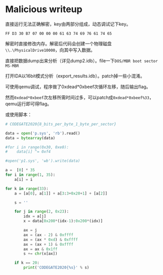# Malicious writeup

直接运行无法正确解密，key由两部分组成，动态调试记下key。

`FF D3 30 B7 07 00 00 00 61 63 74 69 76 61 74 65`

解密时直接修改内存。解密后代码会创建一个物理磁盘`\\.\PhysicalDrive10000`，向其中写入数据。

直接把数据dump出来分析（详见dump2.idb）。file一下`DOS/MBR boot sector MS-MBR`

打开IDA以16bit模式分析（export_results.idb）。patch掉一些小混淆。



可使用qemu调试，程序做了0xdead*0xbeef次循环左移，随后输出flag。

然而`0xdead*0xbeef`次左移所需时间过多，可以patch成`0xdead*0xbeef%33`，qemu运行即可得flag。



或使用脚本：

```python
# CODEGATE2020{8_bits_per_byte_1_byte_per_sector}

data = open('p.sys', 'rb').read()
data = bytearray(data)

#for i in range(0x30, 0xe0):
#    data[i] ^= 0xf4

#open('p1.sys', 'wb').write(data)

a =  [0] * 35
for i in range(1, 35):
    a[i] = i

for k in range(33):
    a = [a[0], a[1]] + a[3:3+0x20+1] + [a[2]]

    s = ''

    for j in range(2, 0x23):
        idx = a[j]
        x = data[0x200*(idx-1):0x200*(idx)]

        ax = j
        ax = (ax - 2) & 0xffff
        ax = (ax * 0xd) & 0xffff
        ax = (ax + 1) & 0xffff
        ax = ax & 0x1ff
        s += chr(x[ax])

    if k == 20:
        print('CODEGATE2020{%s}' % s)
```

